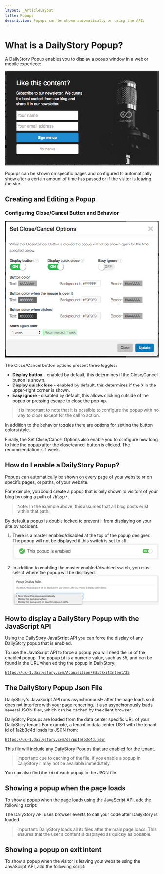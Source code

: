 ```yaml
---
layout: _ArticleLayout
title: Popups
description: Popups can be shown automatically or using the API.
---
```

# What is a DailyStory Popup?
A DailyStory Popup enables you to display a popup window in a web or mobile experiece:

![DailyStory Popup](/articles/acquisition/popups/popup-04.png "DailyStory Popup")

Popups can be shown on specific pages and configured to automatically show after a certain amount of time has passed or if the visitor is leaving the site.	

## Creating and Editing a Popup

### Configuring Close/Cancel Button and Behavior

![Close Cancel](/articles/acquisition/popups/popup-03.png "Close Cancel")

The Close/Cancel button options present three toggles:

* **Display button** - enabled by default, this determines if the Close/Cancel button is shown.
* **Display quick close** - enabled by default, this determines if the X in the upper-right corner is shown.
* **Easy ignore** - disabled by default, this allows clicking outside of the popup or pressing escape to close the pop-up.

> It is important to note that it is possible to configure the popup with no way to close except for the call to action.

In addition to the behavior toggles there are options for setting the button colors/style.

Finally, the Set Close/Cancel Options also enable you to configure how long to hide the popup after the close/cancel button is clicked. The recommendation is 1 week.
	
## How do I enable a DailyStory Popup?
Popups can automatically be shown on every page of your website or on specific pages, or paths, of your website. 

For example, you could create a popup that is only shown to visitors of your blog by using a path of <code>/blog/*</code>. 

> Note: In the example above, this assumes that all blog posts exist within that path.

By default a popup is double locked to prevent it from displaying on your site by accident.

1. There is a master enabled/disabled at the top of the popup designer. The popup will not be displayed if this switch is set to off. 
![DailyStory Popup](/articles/acquisition/popups/popup-01.png "DailyStory Popup")

2. In addition to enabling the master enabled/disabled switch, you must select where the popup will be displayed.
![DailyStory Popup](/articles/acquisition/popups/popup-02.png "DailyStory Popup")

## How to display a DailyStory Popup with the JavaScript API
Using the DailyStory JavaScript API you can force the display of any DailyStory popup that is enabled.

To use the JavaScript API to force a popup you will need the <code>id</code> of the enabled popup. The popup <code>id</code> is a numeric value, such as 35, and can be found in the URL when editing the popup in DailyStory:
	
<code>https://us-1.dailystory.com/Acquisition/EditExitIntent/35</code>

## The DailyStory Popup Json File
DailyStory's JavaScript API runs asynchronously after the page loads so it does not interfere with your page rendering. It also asynchronously loads several JSON files, which can be cached by the client browser.

DailyStory Popups are loaded from the data center specific URL of your DailyStory tenant. For example, a tenant in data center US-1 with the tenant id of 1a2b3c4d loads its JSON from:

<code>https://us-1.dailystory.com/ds/pp1a2b3c4d.json</code>

This file will include any DailyStory Popups that are enabled for the tenant.

> Important: due to caching of the file, if you enable a popup in DailyStory it may not be available immediately.

You can also find the <code>id</code> of each popup in the JSON file.

## Showing a popup when the page loads
To show a popup when the page loads using the JavaScript API, add the following script:

<script type="syntaxhighlighter" class="brush: js">
window.addEventListener('ds_popup_ready', function(e) {
   Ds.Pop.showPopup('35');
});
</script>	

The DailyStory API uses browser events to call your code after DailyStory is loaded. 

> Important: DailyStory loads all its files after the main page loads. This ensures that the user's content is displayed as quickly as possible.

## Showing a popup on exit intent
To show a popup when the visitor is leaving your website using the JavaScript API, add the following script:

<script type="syntaxhighlighter" class="brush: js">
window.addEventListener('ds_popup_ready', function(e) {
	Ds.Pop.showPopupOnExit('35');
});
</script>
